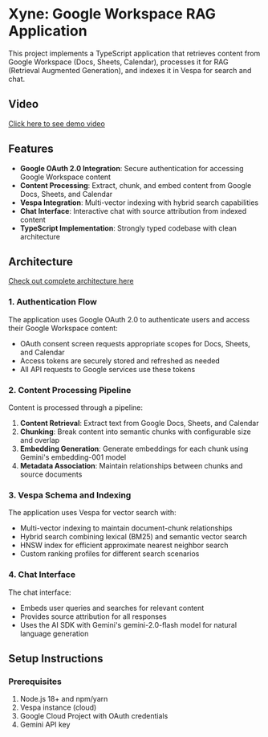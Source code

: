 # Xyne: Google Workspace RAG Application

This project implements a TypeScript application that retrieves content from Google Workspace (Docs, Sheets, Calendar), processes it for RAG (Retrieval Augmented Generation), and indexes it in Vespa for search and chat.

## Video

[Click here to see demo video](https://drive.google.com/file/d/1PPMRcgWBvZQ9ZXM6MKEZCvo5OH15zo9z/view)

## Features

- **Google OAuth 2.0 Integration**: Secure authentication for accessing Google Workspace content
- **Content Processing**: Extract, chunk, and embed content from Google Docs, Sheets, and Calendar
- **Vespa Integration**: Multi-vector indexing with hybrid search capabilities
- **Chat Interface**: Interactive chat with source attribution from indexed content
- **TypeScript Implementation**: Strongly typed codebase with clean architecture

## Architecture
[Check out complete architecture here](https://github.com/harsh15116/Xyne/blob/master/architecture.md)

### 1. Authentication Flow

The application uses Google OAuth 2.0 to authenticate users and access their Google Workspace content:

- OAuth consent screen requests appropriate scopes for Docs, Sheets, and Calendar
- Access tokens are securely stored and refreshed as needed
- All API requests to Google services use these tokens

### 2. Content Processing Pipeline

Content is processed through a pipeline:

1. **Content Retrieval**: Extract text from Google Docs, Sheets, and Calendar
2. **Chunking**: Break content into semantic chunks with configurable size and overlap
3. **Embedding Generation**: Generate embeddings for each chunk using Gemini's embedding-001 model
4. **Metadata Association**: Maintain relationships between chunks and source documents

### 3. Vespa Schema and Indexing

The application uses Vespa for vector search with:

- Multi-vector indexing to maintain document-chunk relationships
- Hybrid search combining lexical (BM25) and semantic vector search
- HNSW index for efficient approximate nearest neighbor search
- Custom ranking profiles for different search scenarios

### 4. Chat Interface

The chat interface:

- Embeds user queries and searches for relevant content
- Provides source attribution for all responses
- Uses the AI SDK with Gemini's gemini-2.0-flash model for natural language generation

## Setup Instructions

### Prerequisites

1. Node.js 18+ and npm/yarn
2. Vespa instance (cloud)
3. Google Cloud Project with OAuth credentials
4. Gemini API key

